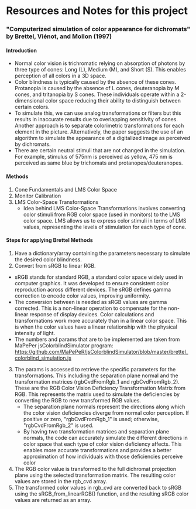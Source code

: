 # Resources and Notes for this project

### "Computerized simulation of color appearance for dichromats" by Brettel, Viénot, and Mollon (1997)

#### Introduction
- Normal color vision is trichromatic relying on absorption of photons by three type of cones: Long (L), Medium (M), and Short (S). This enables perception of all colors in a 3D space.
- Color blindness is typically caused by the absence of these cones. Protanopia is caused by the absence of L cones, deuteranopia by M cones, and tritanopia by S cones. These individuals operate within a 2-dimensional color space reducing their ability to distinguish between certain colors.
- To simulate this, we can use analog transformations or filters but this results in inaccurate results due to overlapping sensitivity of cones. Another approach is to separate colorimetric transformations for each element in the picture. Alternatively, the paper suggests the use of an algorithm to simulate the appearance of a digitalized image as perceived by dichromats.
- There are certain neutral stimuli that are not changed in the simulation. For example, stimulus of 575nm is perceived as yellow, 475 nm is perceived as same blue by trichomats and protanopes/deuteranopes.

#### Methods
1. Cone Fundamentals and LMS Color Space
2. Monitor Calibration
3. LMS Color-Space Transformations
   * Idea behind LMS Color-Space Transformations involves converting color stimuli from RGB color space (used in monitors) to the LMS color space. LMS allows us to express color stimuli in terms of LMS values, representing the levels of stimulation for each type of cone.

#### Steps for applying Brettel Methods
1. Have a dictionary/array containing the parameters necessary to simulate the desired color blindness.
2. Convert from sRGB to linear RGB.
  * sRGB stands for standard RGB, a standard color space widely used in computer graphics. It was developed to ensure consistent color reproduction across different devices. The sRGB defines gamma correction to encode color values, improving uniformity.
  * The conversion between is needed as sRGB values are gamma corrected. This is a non-linear operation to compensate for the non-linear response of display devices. Color calculations and transformations work more accurately than in a linear color space. This is when the color values have a linear relationship with the physical intensity of light.
  * The numbers and params that are to be implemented are taken from MaPePer jsColorblindSimulator program: https://github.com/MaPePeR/jsColorblindSimulator/blob/master/brettel_colorblind_simulation.js
3. The params is accessed to retrieve the specific parameters for the transformations. This including the separation plane normal and the transformation matrices (rgbCvdFromRgb_1 and rgbCvdFromRgb_2). These are the RGB Color Vision Deficiency Transformation Matrix from RGB. This represents the matrix used to simulate the deficiencies by converting the RGB to new transformed RGB values.
   * The separation plane normals represent the directions along which the color vision deficiencies diverge from normal color perception. If positive or zero, "rgbCvdFromRgb_1" is used; otherwise, "rgbCvdFromRgb_2" is used.
   * By having two transformation matrices and separation plane normals, the code can accurately simulate the different directions in color space that each type of color vision deficiency affects. This enables more accurate transformations and provides a better approximation of how individuals with those deficiencies perceive color
4. The RGB color value is transformed to the full dichromat projection plane using the selected transformation matrix. The resulting color values are stored in the rgb_cvd array.
5. The transformed color values in rgb_cvd are converted back to sRGB using the sRGB_from_linearRGB() function, and the resulting sRGB color values are returned as an array.
